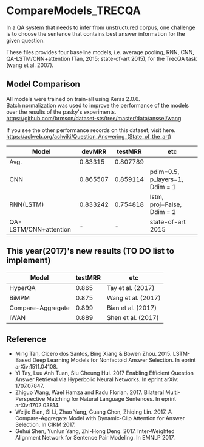 # CompareModels_TRECQA
In a QA system that needs to infer from unstructured corpus, one challenge is to choose the sentence that contains best answer information for the given question.

These files provides four baseline models, i.e. average pooling, RNN, CNN, QA-LSTM/CNN+attention (Tan, 2015; state-of-art 2015), for the TrecQA task (wang et al. 2007).

Model Comparison
----------------
All models were trained on train-all using Keras 2.0.6.  
Batch normalization was used to improve the performance of the models over the results of the pasky's experiments.  
https://github.com/brmson/dataset-sts/tree/master/data/anssel/wang

If you see the other performance records on this dataset, visit here.
https://aclweb.org/aclwiki/Question_Answering_(State_of_the_art)

| Model                    | devMRR   | testMRR  | etc
|--------------------------|----------|----------|---------
| Avg.                     | 0.83315  | 0.807789 | 
| CNN                      | 0.865507 | 0.859114 | pdim=0.5, p_layers=1, Ddim = 1
| RNN(LSTM)                | 0.833242 | 0.754818 | lstm, proj=False, Ddim = 2
| QA-LSTM/CNN+attention    |    -     |    -     | state-of-art 2015


This year(2017)'s new results (TO DO list to implement)
----------------
| Model                    | testMRR  | etc
|--------------------------|----------|---------
| HyperQA                  |  0.865   | Tay et al. (2017)
| BiMPM                    |	0.875	  | Wang et al. (2017)
| Compare-Aggregate	       |	0.899   | Bian et al. (2017)
| IWAN	                   |	0.889   | Shen et al. (2017)


Reference
-----------------
- Ming Tan, Cicero dos Santos, Bing Xiang & Bowen Zhou. 2015. LSTM-Based Deep Learning Models for Nonfactoid Answer Selection. In eprint arXiv:1511.04108.
- Yi Tay, Luu Anh Tuan, Siu Cheung Hui. 2017 Enabling Efficient Question Answer Retrieval via Hyperbolic Neural Networks. In eprint arXiv: 1707.07847.
- Zhiguo Wang, Wael Hamza and Radu Florian. 2017. Bilateral Multi-Perspective Matching for Natural Language Sentences. In eprint arXiv:1702.03814.
- Weijie Bian, Si Li, Zhao Yang, Guang Chen, Zhiqing Lin. 2017. A Compare-Aggregate Model with Dynamic-Clip Attention for Answer Selection. In CIKM 2017.
- Gehui Shen, Yunlun Yang, Zhi-Hong Deng. 2017. Inter-Weighted Alignment Network for Sentence Pair Modeling. In EMNLP 2017.
